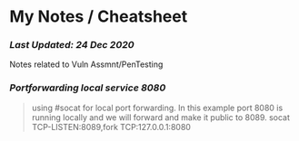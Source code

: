 # My Notes / Cheatsheet
### *Last Updated: 24 Dec 2020*
Notes related to Vuln Assmnt/PenTesting 



### *Portforwarding local service 8080*
>using #socat for local port forwarding. In this example port 8080 is running locally and we will forward and make it public to 8089.
>socat TCP-LISTEN:8089,fork TCP:127.0.0.1:8080
